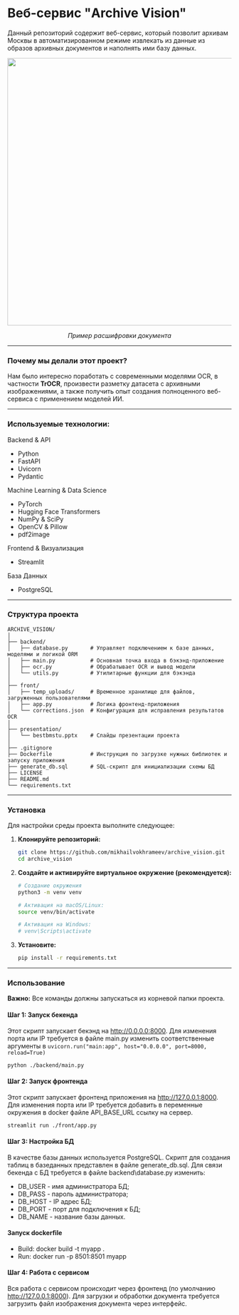 # Веб-сервис "Archive Vision"

Данный репозиторий содержит веб-сервис, который позволит архивам Москвы в автоматизированном режиме извлекать из данные из образов архивных документов и наполнять ими базу данных.

<div align="center">
<img src="https://github.com/user-attachments/assets/010d2199-5c2c-4428-a2f0-76f637ad35e1" width="600"><br>



<em>Пример расшифровки документа</em>
</div>

---

### Почему мы делали этот проект?

Нам было интересно поработать с современными моделями OCR, в частности **TrOCR**, произвести разметку датасета с архивными изображениями, а также получить опыт создания полноценного веб-сервиса с применением моделей ИИ.

---

### Используемые технологии:

Backend & API
* Python
* FastAPI
* Uvicorn
* Pydantic

Machine Learning & Data Science
* PyTorch
* Hugging Face Transformers
* NumPy & SciPy
* OpenCV & Pillow
* pdf2image

Frontend & Визуализация
* Streamlit

База Данных
* PostgreSQL


---

### Структура проекта

```
ARCHIVE_VISION/
│
├── backend/
│   ├── database.py       # Управляет подключением к базе данных, моделями и логикой ORM
│   ├── main.py           # Основная точка входа в бэкэнд-приложение
│   ├── ocr.py            # Обрабатывает OCR и вывод модели
│   └── utils.py          # Утилитарные функции для бэкэнда
│
├── front/
│   ├── temp_uploads/     # Временное хранилище для файлов, загруженных пользователями
│   ├── app.py            # Логика фронтенд-приложения
│   └── corrections.json  # Конфигурация для исправления результатов OCR
│
├── presentation/
│   └── bestbmstu.pptx    # Слайды презентации проекта
│
├── .gitignore
├── Dockerfile            # Инструкция по загрузке нужных библиотек и запуску приложения
├── generate_db.sql       # SQL-скрипт для инициализации схемы БД
├── LICENSE
├── README.md
└── requirements.txt

```


---

### Установка

Для настройки среды проекта выполните следующее:

1. **Клонируйте репозиторий:**

   ```bash
   git clone https://github.com/mikhailvokhrameev/archive_vision.git
   cd archive_vision
   ```
2. **Создайте и активируйте виртуальное окружение (рекомендуется):**

   ```bash
   # Создание окружения
   python3 -m venv venv

   # Активация на macOS/Linux:
   source venv/bin/activate

   # Активация на Windows:
   # venv\Scripts\activate
   ```
3. **Установите:**

   ```bash
   pip install -r requirements.txt
   ```

---

### Использование

**Важно:** Все команды должны запускаться из корневой папки проекта.

#### Шаг 1: Запуск бекенда

Этот скрипт запускает бекэнд на http://0.0.0.0:8000. Для изменения порта или IP требуется в файле main.py изменить соответственные аргументы в `uvicorn.run("main:app", host="0.0.0.0", port=8000, reload=True)`

```bash
python ./backend/main.py
```

#### Шаг 2: Запуск фронтенда

Этот скрипт запускает фронтенд приложения на http://127.0.0.1:8000. Для изменения порта или IP требуется добавить в переменные окружения в docker файле API_BASE_URL ссылку на сервер.

```bash
streamlit run ./front/app.py
```

#### Шаг 3: Настройка БД

В качестве базы данных используется PostgreSQL. Скрипт для создания таблиц в базеданных представлен в файле generate_db.sql. Для связи бекенда с БД требуется в файле backend\database.py изменить:

* DB_USER - имя администратора БД;
* DB_PASS - пароль администратора;
* DB_HOST - IP адрес БД;
* DB_PORT - порт для подключения к БД;
* DB_NAME - название базы данных.

#### Запуск dockerfile
* Build: docker build -t myapp .
* Run: docker run -p 8501:8501 myapp


#### Шаг 4: Работа с сервисом

Вся работа с сервисом происходит через фронтенд (по умолчанию http://127.0.0.1:8000). Для загрузки и обработки документа требуется загрузить файл изображения документа через интерфейс.
